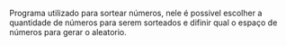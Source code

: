 Programa utilizado para sortear números, nele é possivel escolher a quantidade de números para serem sorteados e difinir qual o espaço de números para gerar o aleatorio.

